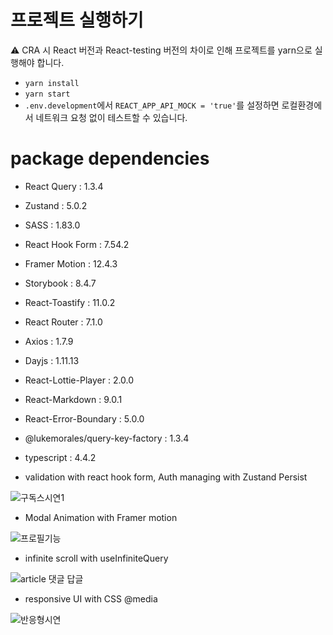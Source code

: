 # 프로젝트 실행하기

⚠️ CRA 시 React 버전과 React-testing 버전의 차이로 인해 프로젝트를 yarn으로 실행해야 합니다.

- `yarn install`
- `yarn start`
- `.env.development`에서 `REACT_APP_API_MOCK = 'true'`를 설정하면 로컬환경에서 네트워크 요청 없이 테스트할 수 있습니다.


# package dependencies

- React Query : 1.3.4
- Zustand : 5.0.2
- SASS : 1.83.0
- React Hook Form : 7.54.2
- Framer Motion : 12.4.3
- Storybook : 8.4.7
- React-Toastify : 11.0.2
- React Router : 7.1.0
- Axios : 1.7.9
- Dayjs : 1.11.13
- React-Lottie-Player : 2.0.0
- React-Markdown : 9.0.1
- React-Error-Boundary : 5.0.0
- @lukemorales/query-key-factory : 1.3.4
- typescript : 4.4.2


- validation with react hook form, Auth managing with Zustand Persist

![구독스시연1](https://github.com/user-attachments/assets/7e62e1c4-b368-4e86-accd-943b2ce9b932)

- Modal Animation with Framer motion

![프로필기능 ](https://github.com/user-attachments/assets/9487f22e-003a-4e8e-85f9-3cb5dc79d9cb)

- infinite scroll with useInfiniteQuery

![article 댓글 답글](https://github.com/user-attachments/assets/07ce1ed7-8216-496a-8f3e-c714f104b014)

- responsive UI with CSS @media

![반응형시연 ](https://github.com/user-attachments/assets/d72ea2f1-37e9-4e68-81d0-4594d3b5901e)

